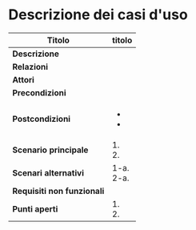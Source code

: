 Descrizione dei casi d'uso
===

Titolo | titolo
--- | ---
**Descrizione** | 
**Relazioni** | 
**Attori** | 
**Precondizioni** | 
**Postcondizioni** | <ul><li></li><li></li></ul>
**Scenario principale** | 1. </br> 2. </br>
**Scenari alternativi** | 1-a. </br> 2-a. </br>
**Requisiti non funzionali** | 
**Punti aperti** | 1. </br> 2. </br>

